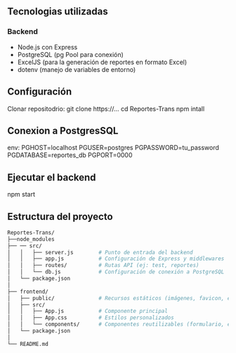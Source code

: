 ## Tecnologias utilizadas 


### Backend
- Node.js con Express
- PostgreSQL (pg Pool para conexión)
- ExcelJS (para la generación de reportes en formato Excel)
- dotenv (manejo de variables de entorno)

## Configuración 

Clonar repositodrio: 
git clone https://...
cd Reportes-Trans
npm intall

## Conexion a PostgresSQL
env:
PGHOST=localhost
PGUSER=postgres
PGPASSWORD=tu_password
PGDATABASE=reportes_db
PGPORT=0000

## Ejecutar el backend
npm start

## Estructura del proyecto

```bash
Reportes-Trans/
├──node_modules
├── ── src/
│   │   ├── server.js        # Punto de entrada del backend
│   │   ├── app.js           # Configuración de Express y middlewares
│   │   ├── routes/          # Rutas API (ej: test, reportes)
│   │   └── db.js            # Configuración de conexión a PostgreSQL
│   └── package.json
│
├── frontend/
│   ├── public/              # Recursos estáticos (imágenes, favicon, etc.)
│   ├── src/
│   │   ├── App.js           # Componente principal
│   │   ├── App.css          # Estilos personalizados
│   │   └── components/      # Componentes reutilizables (formulario, etc.)
│   └── package.json
│
└── README.md
